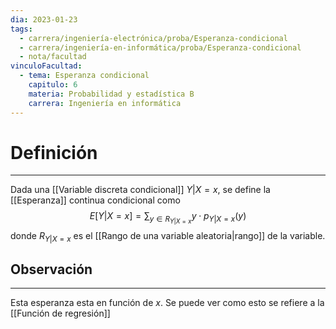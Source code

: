 ```yaml
---
dia: 2023-01-23
tags:
  - carrera/ingeniería-electrónica/proba/Esperanza-condicional
  - carrera/ingeniería-en-informática/proba/Esperanza-condicional
  - nota/facultad
vinculoFacultad:
  - tema: Esperanza condicional
    capitulo: 6
    materia: Probabilidad y estadística B
    carrera: Ingeniería en informática
---
```

# Definición
---
Dada una [[Variable discreta condicional]] $Y|X = x$, se define la [[Esperanza]] continua condicional como $$E[Y|X = x] = \sum_{y \in R_{Y|X = x}} y \cdot p_{Y|X = x}(y)$$ donde $R_{Y|X = x}$ es el [[Rango de una variable aleatoria|rango]] de la variable.

## Observación
---
Esta esperanza esta en función de $x$. Se puede ver como esto se refiere a la [[Función de regresión]]